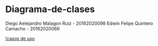 # Diagrama-de-clases


Diego Aelejandro Malagon Ruiz - 20162020098
Edwin Felipe Quintero Camacho - 20162020066

[!casos de uso](https://github.com/DIEGOALEJANDRO99/Diagrama-de-clases/blob/master/Cajero%20Automatico%20vs2.png)
